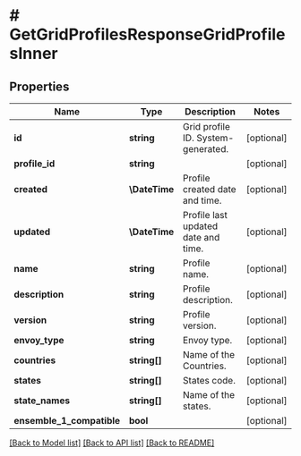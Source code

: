 # # GetGridProfilesResponseGridProfilesInner

## Properties

Name | Type | Description | Notes
------------ | ------------- | ------------- | -------------
**id** | **string** | Grid profile ID. System-generated. | [optional]
**profile_id** | **string** |  | [optional]
**created** | **\DateTime** | Profile created date and time. | [optional]
**updated** | **\DateTime** | Profile last updated date and time. | [optional]
**name** | **string** | Profile name. | [optional]
**description** | **string** | Profile description. | [optional]
**version** | **string** | Profile version. | [optional]
**envoy_type** | **string** | Envoy type. | [optional]
**countries** | **string[]** | Name of the Countries. | [optional]
**states** | **string[]** | States code. | [optional]
**state_names** | **string[]** | Name of the states. | [optional]
**ensemble_1_compatible** | **bool** |  | [optional]

[[Back to Model list]](../../README.md#models) [[Back to API list]](../../README.md#endpoints) [[Back to README]](../../README.md)
